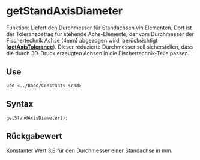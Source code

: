 # getStandAxisDiameter

Funktion: Liefert den Durchmesser für Standachsen vin Elementen. Dort ist der Toleranzbetrag für stehende Achs-Elemente, der vom Durchmesser der Fischertechnik Achse (4mm) abgezogen wird, berücksichtigt ([__getAxisTolerance__](getAxisTolerance.md)). Dieser reduzierte Durchmesser soll sicherstellen, dass die durch 3D-Druck erzeugten Achsen in die Fischertechnik-Teile passen.

## Use
```
use <../Base/Constants.scad>
```

## Syntax
```
getStandAxisDiameter();
```

## Rückgabewert
Konstanter Wert 3,8 für den Durchmesser einer Standachse in mm.
